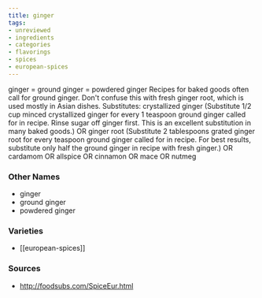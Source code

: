 ```yaml
---
title: ginger
tags:
- unreviewed
- ingredients
- categories
- flavorings
- spices
- european-spices
---
```

ginger = ground ginger = powdered ginger Recipes for baked goods often call for ground ginger. Don't confuse this with fresh ginger root, which is used mostly in Asian dishes. Substitutes: crystallized ginger (Substitute 1/2 cup minced crystallized ginger for every 1 teaspoon ground ginger called for in recipe. Rinse sugar off ginger first. This is an excellent substitution in many baked goods.) OR ginger root (Substitute 2 tablespoons grated ginger root for every teaspoon ground ginger called for in recipe. For best results, substitute only half the ground ginger in recipe with fresh ginger.) OR cardamom OR allspice OR cinnamon OR mace OR nutmeg

### Other Names

* ginger
* ground ginger
* powdered ginger

### Varieties

* [[european-spices]]

### Sources
* http://foodsubs.com/SpiceEur.html
